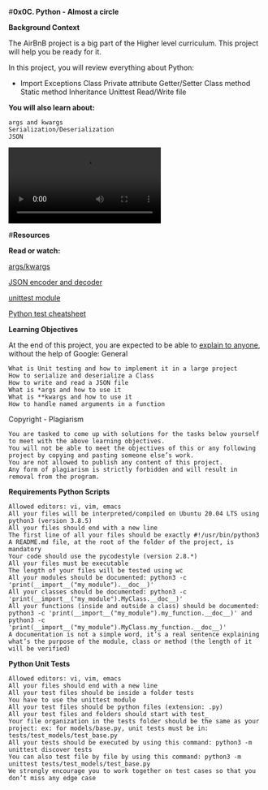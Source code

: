 #**0x0C. Python - Almost a circle**

**Background Context**

The AirBnB project is a big part of the Higher level curriculum. This project will help you be ready for it.

In this project, you will review everything about Python:
    
   - Import
    Exceptions
    Class
    Private attribute
    Getter/Setter
    Class method
    Static method
    Inheritance
    Unittest
    Read/Write file

**You will also learn about:**

    args and kwargs
    Serialization/Deserialization
    JSON
   ![](https://s3.amazonaws.com/intranet-projects-files/holbertonschool-higher-level_programming+/331/giphy.mp4)
   
   #**Resources**

**Read or watch:**

   [args/kwargs](https://alx-intranet.hbtn.io/rltoken/7gc6UzxSL81HcuAwklUbuQ)
    
   [JSON encoder and decoder](https://alx-intranet.hbtn.io/rltoken/rGVU9mt57rVURGnjK6n4_Q)
   
   [unittest module](https://alx-intranet.hbtn.io/rltoken/soictNXCPE18ASL3INoeew)
   
   [Python test cheatsheet](https://alx-intranet.hbtn.io/rltoken/uI9iskBCcNo5pc7j9Vy86A)

**Learning Objectives**

At the end of this project, you are expected to be able to [explain to anyone](https://alx-intranet.hbtn.io/rltoken/SBdRhGGBuqzWcwcuKyapSQ), without the help of Google:
General

    What is Unit testing and how to implement it in a large project
    How to serialize and deserialize a Class
    How to write and read a JSON file
    What is *args and how to use it
    What is **kwargs and how to use it
    How to handle named arguments in a function

Copyright - Plagiarism

    You are tasked to come up with solutions for the tasks below yourself to meet with the above learning objectives.
    You will not be able to meet the objectives of this or any following project by copying and pasting someone else’s work.
    You are not allowed to publish any content of this project.
    Any form of plagiarism is strictly forbidden and will result in removal from the program.

**Requirements
Python Scripts**

    Allowed editors: vi, vim, emacs
    All your files will be interpreted/compiled on Ubuntu 20.04 LTS using python3 (version 3.8.5)
    All your files should end with a new line
    The first line of all your files should be exactly #!/usr/bin/python3
    A README.md file, at the root of the folder of the project, is mandatory
    Your code should use the pycodestyle (version 2.8.*)
    All your files must be executable
    The length of your files will be tested using wc
    All your modules should be documented: python3 -c 'print(__import__("my_module").__doc__)'
    All your classes should be documented: python3 -c 'print(__import__("my_module").MyClass.__doc__)'
    All your functions (inside and outside a class) should be documented: python3 -c 'print(__import__("my_module").my_function.__doc__)' and python3 -c 'print(__import__("my_module").MyClass.my_function.__doc__)'
    A documentation is not a simple word, it’s a real sentence explaining what’s the purpose of the module, class or method (the length of it will be verified)

**Python Unit Tests**

    Allowed editors: vi, vim, emacs
    All your files should end with a new line
    All your test files should be inside a folder tests
    You have to use the unittest module
    All your test files should be python files (extension: .py)
    All your test files and folders should start with test_
    Your file organization in the tests folder should be the same as your project: ex: for models/base.py, unit tests must be in: tests/test_models/test_base.py
    All your tests should be executed by using this command: python3 -m unittest discover tests
    You can also test file by file by using this command: python3 -m unittest tests/test_models/test_base.py
    We strongly encourage you to work together on test cases so that you don’t miss any edge case

